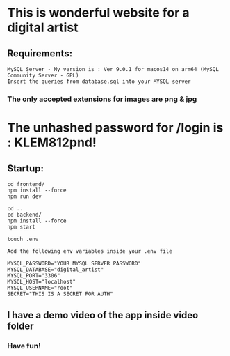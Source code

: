 # This is wonderful website for a digital artist

## Requirements:

    MySQL Server - My version is : Ver 9.0.1 for macos14 on arm64 (MySQL Community Server - GPL)
    Insert the queries from database.sql into your MYSQL server

### The only accepted extensions for images are png & jpg

# The unhashed password for /login is : KLEM812pnd!

## Startup:

    cd frontend/
    npm install --force
    npm run dev

    cd ..
    cd backend/
    npm install --force
    npm start

    touch .env

    Add the following env variables inside your .env file

    MYSQL_PASSWORD="YOUR MYSQL SERVER PASSWORD"
    MYSQL_DATABASE="digital_artist"
    MYSQL_PORT="3306"
    MYSQL_HOST="localhost"
    MYSQL_USERNAME="root"
    SECRET="THIS IS A SECRET FOR AUTH"
    
## I have a demo video of the app inside video folder

### Have fun!
